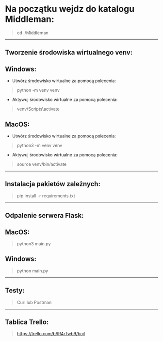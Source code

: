 # Na początku wejdz do katalogu Middleman:

> cd ./Middleman
>

---

## Tworzenie środowiska wirtualnego venv:

## Windows:
- Utwórz środowisko wirtualne za pomocą polecenia: 
> python -m venv venv
- Aktywuj środowisko wirtualne za pomocą polecenia: 
> venv\Scripts\activate

## MacOS:
- Utwórz środowisko wirtualne za pomocą polecenia:
> python3 -m venv venv
- Aktywuj środowisko wirtualne za pomocą polecenia:
> source venv/bin/activate

---

## Instalacja pakietów zależnych:
> pip install -r requirements.txt
>

---

## Odpalenie serwera Flask:

## MacOS:
> python3 main.py

## Windows:
> python main.py

---

## Testy:
> Curl lub Postman

---

## Tablica Trello:
> https://trello.com/b/lR4rTwb9/boil
